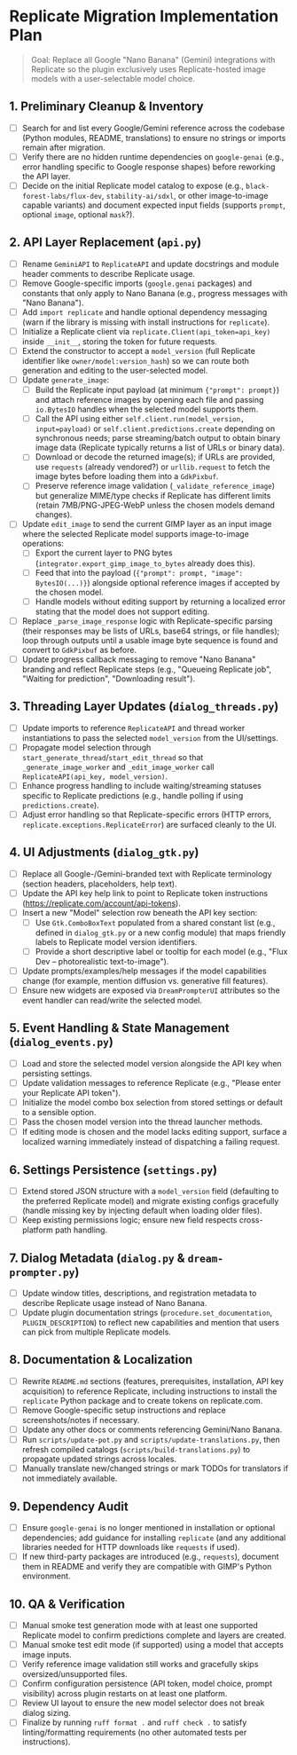 # Replicate Migration Implementation Plan

> Goal: Replace all Google "Nano Banana" (Gemini) integrations with Replicate so the plugin exclusively uses Replicate-hosted image models with a user-selectable model choice.

## 1. Preliminary Cleanup & Inventory
- [ ] Search for and list every Google/Gemini reference across the codebase (Python modules, README, translations) to ensure no strings or imports remain after migration.
- [ ] Verify there are no hidden runtime dependencies on `google-genai` (e.g., error handling specific to Google response shapes) before reworking the API layer.
- [ ] Decide on the initial Replicate model catalog to expose (e.g., `black-forest-labs/flux-dev`, `stability-ai/sdxl`, or other image-to-image capable variants) and document expected input fields (supports `prompt`, optional `image`, optional `mask`?).

## 2. API Layer Replacement (`api.py`)
- [ ] Rename `GeminiAPI` to `ReplicateAPI` and update docstrings and module header comments to describe Replicate usage.
- [ ] Remove Google-specific imports (`google.genai` packages) and constants that only apply to Nano Banana (e.g., progress messages with "Nano Banana").
- [ ] Add `import replicate` and handle optional dependency messaging (warn if the library is missing with install instructions for `replicate`).
- [ ] Initialize a Replicate client via `replicate.Client(api_token=api_key)` inside `__init__`, storing the token for future requests.
- [ ] Extend the constructor to accept a `model_version` (full Replicate identifier like `owner/model:version_hash`) so we can route both generation and editing to the user-selected model.
- [ ] Update `generate_image`:
  - [ ] Build the Replicate input payload (at minimum `{"prompt": prompt}`) and attach reference images by opening each file and passing `io.BytesIO` handles when the selected model supports them.
  - [ ] Call the API using either `self.client.run(model_version, input=payload)` or `self.client.predictions.create` depending on synchronous needs; parse streaming/batch output to obtain binary image data (Replicate typically returns a list of URLs or binary data).
  - [ ] Download or decode the returned image(s); if URLs are provided, use `requests` (already vendored?) or `urllib.request` to fetch the image bytes before loading them into a `GdkPixbuf`.
  - [ ] Preserve reference image validation (`_validate_reference_image`) but generalize MIME/type checks if Replicate has different limits (retain 7MB/PNG-JPEG-WebP unless the chosen models demand changes).
- [ ] Update `edit_image` to send the current GIMP layer as an input image where the selected Replicate model supports image-to-image operations:
  - [ ] Export the current layer to PNG bytes (`integrator.export_gimp_image_to_bytes` already does this).
  - [ ] Feed that into the payload (`{"prompt": prompt, "image": BytesIO(...)}`) alongside optional reference images if accepted by the chosen model.
  - [ ] Handle models without editing support by returning a localized error stating that the model does not support editing.
- [ ] Replace `_parse_image_response` logic with Replicate-specific parsing (their responses may be lists of URLs, base64 strings, or file handles); loop through outputs until a usable image byte sequence is found and convert to `GdkPixbuf` as before.
- [ ] Update progress callback messaging to remove "Nano Banana" branding and reflect Replicate steps (e.g., "Queueing Replicate job", "Waiting for prediction", "Downloading result").

## 3. Threading Layer Updates (`dialog_threads.py`)
- [ ] Update imports to reference `ReplicateAPI` and thread worker instantiations to pass the selected `model_version` from the UI/settings.
- [ ] Propagate model selection through `start_generate_thread`/`start_edit_thread` so that `_generate_image_worker` and `_edit_image_worker` call `ReplicateAPI(api_key, model_version)`.
- [ ] Enhance progress handling to include waiting/streaming statuses specific to Replicate predictions (e.g., handle polling if using `predictions.create`).
- [ ] Adjust error handling so that Replicate-specific errors (HTTP errors, `replicate.exceptions.ReplicateError`) are surfaced cleanly to the UI.

## 4. UI Adjustments (`dialog_gtk.py`)
- [ ] Replace all Google-/Gemini-branded text with Replicate terminology (section headers, placeholders, help text).
- [ ] Update the API key help link to point to Replicate token instructions (https://replicate.com/account/api-tokens).
- [ ] Insert a new "Model" selection row beneath the API key section:
  - [ ] Use `Gtk.ComboBoxText` populated from a shared constant list (e.g., defined in `dialog_gtk.py` or a new config module) that maps friendly labels to Replicate model version identifiers.
  - [ ] Provide a short descriptive label or tooltip for each model (e.g., "Flux Dev – photorealistic text-to-image").
- [ ] Update prompts/examples/help messages if the model capabilities change (for example, mention diffusion vs. generative fill features).
- [ ] Ensure new widgets are exposed via `DreamPrompterUI` attributes so the event handler can read/write the selected model.

## 5. Event Handling & State Management (`dialog_events.py`)
- [ ] Load and store the selected model version alongside the API key when persisting settings.
- [ ] Update validation messages to reference Replicate (e.g., "Please enter your Replicate API token").
- [ ] Initialize the model combo box selection from stored settings or default to a sensible option.
- [ ] Pass the chosen model version into the thread launcher methods.
- [ ] If editing mode is chosen and the model lacks editing support, surface a localized warning immediately instead of dispatching a failing request.

## 6. Settings Persistence (`settings.py`)
- [ ] Extend stored JSON structure with a `model_version` field (defaulting to the preferred Replicate model) and migrate existing configs gracefully (handle missing key by injecting default when loading older files).
- [ ] Keep existing permissions logic; ensure new field respects cross-platform path handling.

## 7. Dialog Metadata (`dialog.py` & `dream-prompter.py`)
- [ ] Update window titles, descriptions, and registration metadata to describe Replicate usage instead of Nano Banana.
- [ ] Update plugin documentation strings (`procedure.set_documentation`, `PLUGIN_DESCRIPTION`) to reflect new capabilities and mention that users can pick from multiple Replicate models.

## 8. Documentation & Localization
- [ ] Rewrite `README.md` sections (features, prerequisites, installation, API key acquisition) to reference Replicate, including instructions to install the `replicate` Python package and to create tokens on replicate.com.
- [ ] Remove Google-specific setup instructions and replace screenshots/notes if necessary.
- [ ] Update any other docs or comments referencing Gemini/Nano Banana.
- [ ] Run `scripts/update-pot.py` and `scripts/update-translations.py`, then refresh compiled catalogs (`scripts/build-translations.py`) to propagate updated strings across locales.
- [ ] Manually translate new/changed strings or mark TODOs for translators if not immediately available.

## 9. Dependency Audit
- [ ] Ensure `google-genai` is no longer mentioned in installation or optional dependencies; add guidance for installing `replicate` (and any additional libraries needed for HTTP downloads like `requests` if used).
- [ ] If new third-party packages are introduced (e.g., `requests`), document them in README and verify they are compatible with GIMP's Python environment.

## 10. QA & Verification
- [ ] Manual smoke test generation mode with at least one supported Replicate model to confirm predictions complete and layers are created.
- [ ] Manual smoke test edit mode (if supported) using a model that accepts image inputs.
- [ ] Verify reference image validation still works and gracefully skips oversized/unsupported files.
- [ ] Confirm configuration persistence (API token, model choice, prompt visibility) across plugin restarts on at least one platform.
- [ ] Review UI layout to ensure the new model selector does not break dialog sizing.
- [ ] Finalize by running `ruff format .` and `ruff check .` to satisfy linting/formatting requirements (no other automated tests per instructions).
